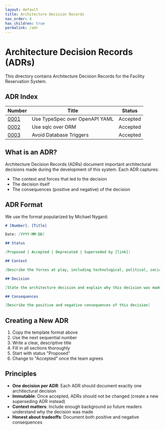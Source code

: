 ```yaml
---
layout: default
title: Architecture Decision Records
nav_order: 4
has_children: true
permalink: /adr
---
```


# Architecture Decision Records (ADRs)

This directory contains Architecture Decision Records for the Facility Reservation System.

## ADR Index

| Number | Title | Status |
|--------|-------|--------|
| [0001](0001-use-typespec-over-openapi-yaml.md) | Use TypeSpec over OpenAPI YAML | Accepted |
| [0002](0002-use-sqlc-over-orm.md) | Use sqlc over ORM | Accepted |
| [0003](0003-avoid-database-triggers.md) | Avoid Database Triggers | Accepted |

## What is an ADR?

Architecture Decision Records (ADRs) document important architectural decisions made during the development of this system. Each ADR captures:

- The context and forces that led to the decision
- The decision itself
- The consequences (positive and negative) of the decision

## ADR Format

We use the format popularized by Michael Nygard:

```markdown
# [Number]. [Title]

Date: [YYYY-MM-DD]

## Status

[Proposed | Accepted | Deprecated | Superseded by [link]]

## Context

[Describe the forces at play, including technological, political, social, and project factors]

## Decision

[State the architecture decision and explain why this decision was made]

## Consequences

[Describe the positive and negative consequences of this decision]
```

## Creating a New ADR

1. Copy the template format above
2. Use the next sequential number
3. Write a clear, descriptive title
4. Fill in all sections thoroughly
5. Start with status "Proposed"
6. Change to "Accepted" once the team agrees

## Principles

- **One decision per ADR**: Each ADR should document exactly one architectural decision
- **Immutable**: Once accepted, ADRs should not be changed (create a new superseding ADR instead)
- **Context matters**: Include enough background so future readers understand why the decision was made
- **Honest about tradeoffs**: Document both positive and negative consequences